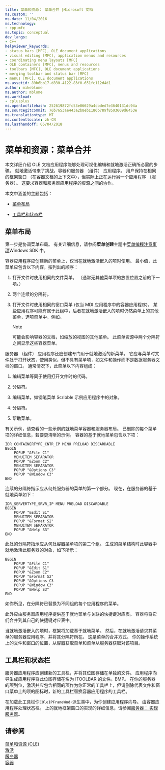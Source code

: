 ```yaml
---
title: 菜单和资源： 菜单合并 |Microsoft 文档
ms.custom: ''
ms.date: 11/04/2016
ms.technology:
- cpp-mfc
ms.topic: conceptual
dev_langs:
- C++
helpviewer_keywords:
- status bars [MFC], OLE document applications
- visual editing [MFC], application menus and resources
- coordinating menu layouts [MFC]
- OLE containers [MFC], menus and resources
- toolbars [MFC], OLE document applications
- merging toolbar and status bar [MFC]
- menus [MFC], OLE document applications
ms.assetid: 80b6bb17-d830-4122-83f0-651fc112d4d1
author: mikeblome
ms.author: mblome
ms.workload:
- cplusplus
ms.openlocfilehash: 252619872fc53e06629a4cbded7e3640131dc94a
ms.sourcegitcommit: 76b7653ae443a2b8eb1186b789f8503609d6453e
ms.translationtype: MT
ms.contentlocale: zh-CN
ms.lasthandoff: 05/04/2018
---
```

# <a name="menus-and-resources-menu-merging"></a>菜单和资源：菜单合并
本文详细介绍 OLE 文档应用程序能够处理可视化编辑和就地激活正确所必需的步骤。 就地激活带来了挑战，容器和服务器 （组件） 应用程序。 用户保持在相同的框架窗口 （在容器文档的上下文中），但实际上正在运行另一个应用程序 （服务器）。 这要求容器和服务器应用程序的资源之间的协作。  
  
 本文中涵盖的主题包括：  
  
- [菜单布局](#_core_menu_layouts)  
  
- [工具栏和状态栏](#_core_toolbars_and_status_bars)  
  
##  <a name="_core_menu_layouts"></a> 菜单布局  
 第一步是协调菜单布局。 有关详细信息，请参阅**菜单创建**主题中[菜单编程注意事项](https://msdn.microsoft.com/library/ms647557.aspx)Windows SDK 中。  
  
 容器应用程序应创建新的菜单上，仅当在就地激活嵌入的项时使用。 最小值，此菜单应包含以下内容，按列出的顺序：  
  
1.  打开文件时使用相同的文件菜单。 （通常无其他菜单项的放置位置之前的下一项。）  
  
2.  两个连续的分隔符。  
  
3.  打开文件时使用相同的窗口菜单 (仅当 MDI 应用程序中的容器应用程序)。 某些应用程序可能有属于此组中，后者在就地激活嵌入的项时仍然菜单上的其他菜单，选项菜单中，例如。  
  
    > [!NOTE]
    >  可能会影响容器的文档，如缩放的视图的其他菜单。 此菜单资源中两个分隔符之间显示这些容器菜单。  
  
 服务器 （组件） 应用程序还应创建专门用于就地激活的新菜单。 它应与菜单时文件处于打开状态，使用类似，但不具有菜单项，如文件和操作而不是数据服务器文档的窗口。 通常情况下，此菜单以下内容组成：  
  
1.  编辑菜单等同于使用打开文件时的代码。  
  
2.  分隔符。  
  
3.  编辑菜单，如钢笔菜单 Scribble 示例应用程序中的对象。  
  
4.  分隔符。  
  
5.  帮助菜单。  
  
 有关示例，请查看的一些示例的就地菜单容器和服务器布局。 已删除的每个菜单项的详细信息，若要更清晰的示例。 容器的基于就地菜单包含以下项：  
  
```  
IDR_CONTAINERTYPE_CNTR_IP MENU PRELOAD DISCARDABLE   
BEGIN  
    POPUP "&File C1"  
    MENUITEM SEPARATOR  
    POPUP "&Zoom C2"  
    MENUITEM SEPARATOR  
    POPUP "&Options C3"  
    POPUP "&Window C3"  
END  
```  
  
 连续的分隔符指示应从何处服务器的菜单的第一个部分。 现在，在服务器的基于就地菜单如下：  
  
```  
IDR_SERVERTYPE_SRVR_IP MENU PRELOAD DISCARDABLE   
BEGIN  
    POPUP "&Edit S1"  
    MENUITEM SEPARATOR  
    POPUP "&Format S2"  
    MENUITEM SEPARATOR  
    POPUP "&Help S3"  
END  
```  
  
 此处的分隔符指示应从何处容器菜单项的第二个组。 生成的菜单结构时此容器中就地激活此服务器的对象，如下所示：  
  
```  
BEGIN  
    POPUP "&File C1"  
    POPUP "&Edit S1"  
    POPUP "&Zoom C2"  
    POPUP "&Format S2"  
    POPUP "&Options C3  
    POPUP "&Window C3"  
    POPUP "&Help S3"  
END  
```  
  
 如你所见，在分隔符已替换为不同组的每个应用程序的菜单。  
  
 此外应由服务器应用程序提供基于就地菜单与关联的快捷键对应表。 容器将将它们合并到其自己的快捷键对应表中。  
  
 当就地激活嵌入的项时，框架将加载基于就地菜单。 然后，在就地激活请求其菜单的服务器应用程序，并将其分隔符所在。 这是菜单的合并方式。 你的操作系统上的文件和窗口的位置，从容器获取菜单和菜单从服务器获取对该项目。  
  
##  <a name="_core_toolbars_and_status_bars"></a> 工具栏和状态栏  
 服务器应用程序应创建新的工具栏，并将其位图存储在单独的文件。 应用程序向导生成应用程序将此位图存储在名为 ITOOLBAR 的文件。BMP。 在你的服务器的项到位，激活并应包含相同的项作为你正常的工具栏上，但请删除代表文件和窗口菜单上的项的图标时，新的工具栏替换容器应用程序的工具栏。  
  
 在加载此工具栏你`COleIPFrameWnd`-派生类中，为你创建应用程序向导。 由容器应用程序处理状态栏。 上的就地框架窗口的实现的详细信息，请参阅[服务器： 实现服务器](../mfc/servers-implementing-a-server.md)。  
  
## <a name="see-also"></a>请参阅  
 [菜单和资源 (OLE)](../mfc/menus-and-resources-ole.md)   
 [激活](../mfc/activation-cpp.md)   
 [服务器](../mfc/servers.md)   
 [容器](../mfc/containers.md)

